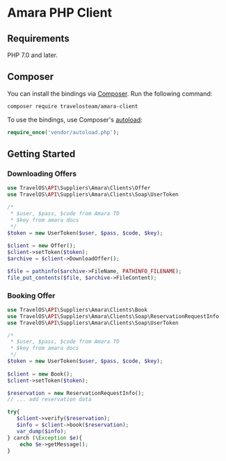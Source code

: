 # Amara PHP Client

## Requirements

PHP 7.0 and later.

## Composer

You can install the bindings via [Composer](http://getcomposer.org/). Run the following command:

```bash
composer require travelosteam/amara-client
```

To use the bindings, use Composer's [autoload](https://getcomposer.org/doc/01-basic-usage.md#autoloading):

```php
require_once('vendor/autoload.php');
```

## Getting Started

### Downloading Offers

```php
use TravelOS\API\Suppliers\Amara\Clients\Offer
use TravelOS\API\Suppliers\Amara\Clients\Soap\UserToken

/*
 * $user, $pass, $code from Amara TO
 * $key from amara docs
 */
$token = new UserToken($user, $pass, $code, $key);
 
$client = new Offer();
$client->setToken($token);
$archive = $client->DownloadOffer();

$file = pathinfo($archive->FileName, PATHINFO_FILENAME);
file_put_contents($file, $archive->FileContent);
```

### Booking Offer

```php
use TravelOS\API\Suppliers\Amara\Clients\Book
use TravelOS\API\Suppliers\Amara\Clients\Soap\ReservationRequestInfo
use TravelOS\API\Suppliers\Amara\Clients\Soap\UserToken

/*
 * $user, $pass, $code from Amara TO
 * $key from amara docs
 */
$token = new UserToken($user, $pass, $code, $key);
 
$client = new Book();
$client->setToken($token);

$reservation = new ReservationRequestInfo();
// ... add reservation data

try{
   $client->verify($reservation);
   $info = $client->book($reservation);
   var_dump($info);
} carch (\Exception $e){
    echo $e->getMessage();
}
```
